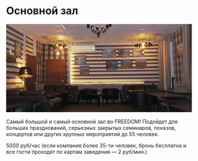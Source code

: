 # Основной зал

![](mainhall.jpg)

Самый большой и самый основной зал во FREEDOM! Подойдет для больших празднований, серьезных закрытых семинаров, показов, концертов или других крупных мероприятий до 55 человек.

5000 руб/час (если компания более 35-ти человек, бронь бесплатна и все гости проходят по картам  заведения — 2 руб/мин.) 